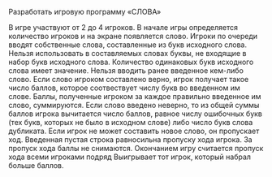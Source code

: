 Разработать игровую программу «СЛОВА»

В игре участвуют от 2 до 4 игроков. В начале игры определяется количество игроков и на экране появляется слово. Игроки по очереди вводят собственные слова, составленные из букв исходного слова. Нельзя использовать в составляемых словах буквы, не входящие в набор букв исходного слова. Количество одинаковых букв исходного слова имеет значение. Нельзя вводить ранее введенное кем-либо слово. Если слово игроком составлено верно, игрок получает такое число баллов, которое соотвествует числу букв во введенном им слове. Баллы, полученные игроком за каждое правильно введенное им слово, суммируются. Если слово введено неверно, то из общей суммы баллов игрока вычитается число баллов, равное числу ошибочных букв (тех букв, которых не было в исходном слове) либо число букв слова дубликата. Если игрок не может составить новое слово, он пропускает ход. Введенная пустая строка равносильна пропуску хода игрока. За пропуск хода баллы не снимаются. Окончанием игру считается пропуск хода всеми игроками подряд Выигрывает тот игрок, который набрал больше баллов. 
